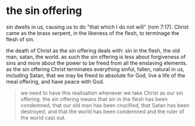 # the sin offering

sin dwells in us, causing us to do "that which I do not will" (rom 7:17). Christ came
as the brass serpent, in the likeness of the flesh, to terminage the flesh of sin.

the death of Christ as the sin offering deals with: sin in the flesh, the old man,
satan, the world. as such the sin offering is less about forgiveness of sins and more about
the power to be freed from all the enslaving elements. as the sin offering Christ
terminates everything sinful, fallen, natural in us, including Satan, that we may be
freed to absolute for God, live a life of the meal offering, and have peace with God.

> we need to have this realisation whenever we take Christ as our sin offering. the sin offering means that sin in the flesh has been condemned, that our old man has been crucified, that Satan has been destroyed, and that the world has been condemned and the ruler of the world cast out.

